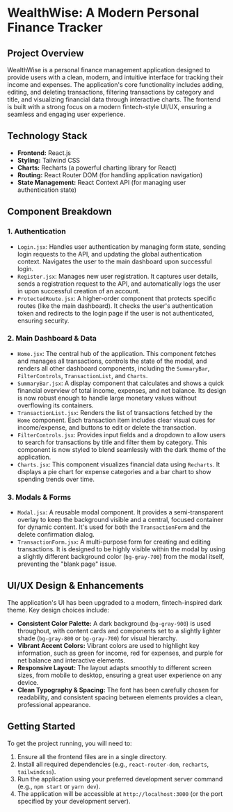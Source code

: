 # WealthWise: A Modern Personal Finance Tracker

## Project Overview
WealthWise is a personal finance management application designed to provide users with a clean, modern, and intuitive interface for tracking their income and expenses. The application's core functionality includes adding, editing, and deleting transactions, filtering transactions by category and title, and visualizing financial data through interactive charts. The frontend is built with a strong focus on a modern fintech-style UI/UX, ensuring a seamless and engaging user experience.

## Technology Stack
* **Frontend:** React.js
* **Styling:** Tailwind CSS
* **Charts:** Recharts (a powerful charting library for React)
* **Routing:** React Router DOM (for handling application navigation)
* **State Management:** React Context API (for managing user authentication state)

## Component Breakdown

### 1. Authentication
* `Login.jsx`: Handles user authentication by managing form state, sending login requests to the API, and updating the global authentication context. Navigates the user to the main dashboard upon successful login.
* `Register.jsx`: Manages new user registration. It captures user details, sends a registration request to the API, and automatically logs the user in upon successful creation of an account.
* `ProtectedRoute.jsx`: A higher-order component that protects specific routes (like the main dashboard). It checks the user's authentication token and redirects to the login page if the user is not authenticated, ensuring security.

### 2. Main Dashboard & Data
* `Home.jsx`: The central hub of the application. This component fetches and manages all transactions, controls the state of the modal, and renders all other dashboard components, including the `SummaryBar`, `FilterControls`, `TransactionList`, and `Charts`.
* `SummaryBar.jsx`: A display component that calculates and shows a quick financial overview of total income, expenses, and net balance. Its design is now robust enough to handle large monetary values without overflowing its containers.
* `TransactionList.jsx`: Renders the list of transactions fetched by the `Home` component. Each transaction item includes clear visual cues for income/expense, and buttons to edit or delete the transaction.
* `FilterControls.jsx`: Provides input fields and a dropdown to allow users to search for transactions by title and filter them by category. This component is now styled to blend seamlessly with the dark theme of the application.
* `Charts.jsx`: This component visualizes financial data using `Recharts`. It displays a pie chart for expense categories and a bar chart to show spending trends over time.

### 3. Modals & Forms
* `Modal.jsx`: A reusable modal component. It provides a semi-transparent overlay to keep the background visible and a central, focused container for dynamic content. It's used for both the `TransactionForm` and the delete confirmation dialog.
* `TransactionForm.jsx`: A multi-purpose form for creating and editing transactions. It is designed to be highly visible within the modal by using a slightly different background color (`bg-gray-700`) from the modal itself, preventing the "blank page" issue.

## UI/UX Design & Enhancements
The application's UI has been upgraded to a modern, fintech-inspired dark theme. Key design choices include:
* **Consistent Color Palette:** A dark background (`bg-gray-900`) is used throughout, with content cards and components set to a slightly lighter shade (`bg-gray-800` or `bg-gray-700`) for visual hierarchy.
* **Vibrant Accent Colors:** Vibrant colors are used to highlight key information, such as green for income, red for expenses, and purple for net balance and interactive elements.
* **Responsive Layout:** The layout adapts smoothly to different screen sizes, from mobile to desktop, ensuring a great user experience on any device.
* **Clean Typography & Spacing:** The font has been carefully chosen for readability, and consistent spacing between elements provides a clean, professional appearance.

## Getting Started

To get the project running, you will need to:
1.  Ensure all the frontend files are in a single directory.
2.  Install all required dependencies (e.g., `react-router-dom`, `recharts`, `tailwindcss`).
3.  Run the application using your preferred development server command (e.g., `npm start` or `yarn dev`).
4.  The application will be accessible at `http://localhost:3000` (or the port specified by your development server).
